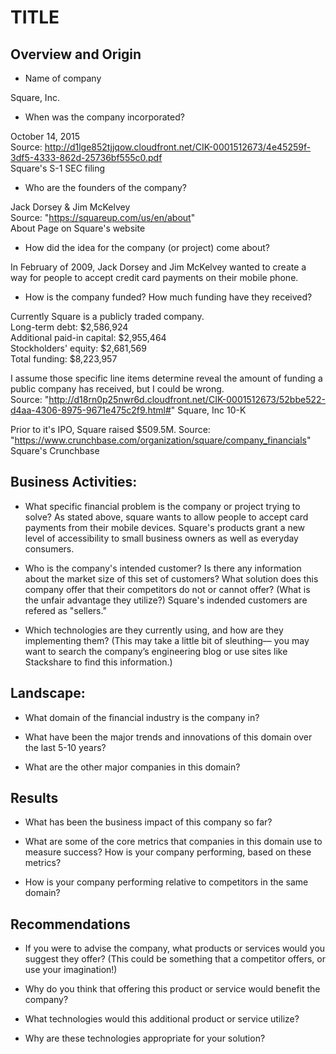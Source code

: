 # TITLE

## Overview and Origin

* Name of company

Square, Inc.

* When was the company incorporated?

October 14, 2015  
Source: http://d1lge852tjjqow.cloudfront.net/CIK-0001512673/4e45259f-3df5-4333-862d-25736bf555c0.pdf  
Square's S-1 SEC filing

* Who are the founders of the company?

Jack Dorsey & Jim McKelvey  
Source: "https://squareup.com/us/en/about"  
About Page on Square's website 

* How did the idea for the company (or project) come about?

In February of 2009, Jack Dorsey and Jim McKelvey wanted to create a way for people to accept credit card payments on their mobile phone.  

* How is the company funded? How much funding have they received?

Currently Square is a publicly traded company.  
Long-term debt: $2,586,924  
Additional paid-in capital: $2,955,464  
Stockholders' equity: $2,681,569  
Total funding: $8,223,957

I assume those specific line items determine reveal the amount of funding a public company has received, but I could be wrong.  
Source: "http://d18rn0p25nwr6d.cloudfront.net/CIK-0001512673/52bbe522-d4aa-4306-8975-9671e475c2f9.html#" 
Square, Inc 10-K

Prior to it's IPO, Square raised $509.5M.
Source: "https://www.crunchbase.com/organization/square/company_financials"
Square's Crunchbase


## Business Activities:

* What specific financial problem is the company or project trying to solve?
As stated above, square wants to allow people to accept card payments from their mobile devices. Square's products grant a new level of accessibility to small business owners as well as everyday consumers.  


* Who is the company's intended customer?  Is there any information about the market size of this set of customers?
What solution does this company offer that their competitors do not or cannot offer? (What is the unfair advantage they utilize?)
Square's indended customers are refered as "sellers." 


* Which technologies are they currently using, and how are they implementing them? (This may take a little bit of sleuthing–– you may want to search the company’s engineering blog or use sites like Stackshare to find this information.)


## Landscape:

* What domain of the financial industry is the company in?

* What have been the major trends and innovations of this domain over the last 5-10 years?

* What are the other major companies in this domain?


## Results

* What has been the business impact of this company so far?

* What are some of the core metrics that companies in this domain use to measure success? How is your company performing, based on these metrics?

* How is your company performing relative to competitors in the same domain?


## Recommendations

* If you were to advise the company, what products or services would you suggest they offer? (This could be something that a competitor offers, or use your imagination!)

* Why do you think that offering this product or service would benefit the company?

* What technologies would this additional product or service utilize?

* Why are these technologies appropriate for your solution?
